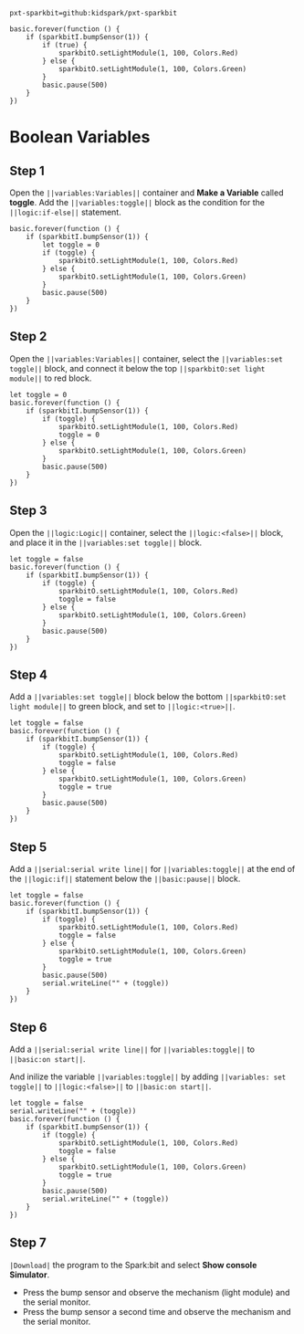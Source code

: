 ```package
pxt-sparkbit=github:kidspark/pxt-sparkbit
```

```template
basic.forever(function () {
    if (sparkbitI.bumpSensor(1)) {
        if (true) {
            sparkbitO.setLightModule(1, 100, Colors.Red)
        } else {
            sparkbitO.setLightModule(1, 100, Colors.Green)
        }
        basic.pause(500)
    }
})
```

# Boolean Variables

## Step 1

Open the ``||variables:Variables||`` container and **Make a Variable** called **toggle**. Add the ``||variables:toggle||`` block as the condition for the ``||logic:if-else||`` statement.

```blocks
basic.forever(function () {
    if (sparkbitI.bumpSensor(1)) {
        let toggle = 0
        if (toggle) {
            sparkbitO.setLightModule(1, 100, Colors.Red)
        } else {
            sparkbitO.setLightModule(1, 100, Colors.Green)
        }
        basic.pause(500)
    }
})
```

## Step 2

Open the ``||variables:Variables||`` container, select the ``||variables:set toggle||`` block, and connect it below the top ``||sparkbitO:set light module||`` to red block.

```blocks
let toggle = 0
basic.forever(function () {
    if (sparkbitI.bumpSensor(1)) {
        if (toggle) {
            sparkbitO.setLightModule(1, 100, Colors.Red)
            toggle = 0
        } else {
            sparkbitO.setLightModule(1, 100, Colors.Green)
        }
        basic.pause(500)
    }
})
```

## Step 3

Open the ``||logic:Logic||`` container, select the ``||logic:<false>||`` block, and place it in the ``||variables:set toggle||`` block.

```blocks
let toggle = false
basic.forever(function () {
    if (sparkbitI.bumpSensor(1)) {
        if (toggle) {
            sparkbitO.setLightModule(1, 100, Colors.Red)
            toggle = false
        } else {
            sparkbitO.setLightModule(1, 100, Colors.Green)
        }
        basic.pause(500)
    }
})
```

## Step 4

Add a ``||variables:set toggle||`` block below the bottom ``||sparkbitO:set light module||`` to green block, and set to ``||logic:<true>||``.

```blocks
let toggle = false
basic.forever(function () {
    if (sparkbitI.bumpSensor(1)) {
        if (toggle) {
            sparkbitO.setLightModule(1, 100, Colors.Red)
            toggle = false
        } else {
            sparkbitO.setLightModule(1, 100, Colors.Green)
            toggle = true
        }
        basic.pause(500)
    }
})
```

## Step 5

Add a ``||serial:serial write line||`` for ``||variables:toggle||`` at the end of the ``||logic:if||`` statement below the ``||basic:pause||`` block.

```blocks
let toggle = false
basic.forever(function () {
    if (sparkbitI.bumpSensor(1)) {
        if (toggle) {
            sparkbitO.setLightModule(1, 100, Colors.Red)
            toggle = false
        } else {
            sparkbitO.setLightModule(1, 100, Colors.Green)
            toggle = true
        }
        basic.pause(500)
        serial.writeLine("" + (toggle))
    }
})
```

## Step 6

Add a ``||serial:serial write line||`` for ``||variables:toggle||`` to ``||basic:on start||``.

And inilize the variable ``||variables:toggle||`` by adding ``||variables: set toggle||`` to ``||logic:<false>||`` to ``||basic:on start||``.

```blocks
let toggle = false
serial.writeLine("" + (toggle))
basic.forever(function () {
    if (sparkbitI.bumpSensor(1)) {
        if (toggle) {
            sparkbitO.setLightModule(1, 100, Colors.Red)
            toggle = false
        } else {
            sparkbitO.setLightModule(1, 100, Colors.Green)
            toggle = true
        }
        basic.pause(500)
        serial.writeLine("" + (toggle))
    }
})
```

## Step 7

``|Download|`` the program to the Spark:bit and select **Show console Simulator**.
* Press the bump sensor and observe the mechanism (light module) and the serial monitor.
* Press the bump sensor a second time and observe the mechanism and the serial monitor.
